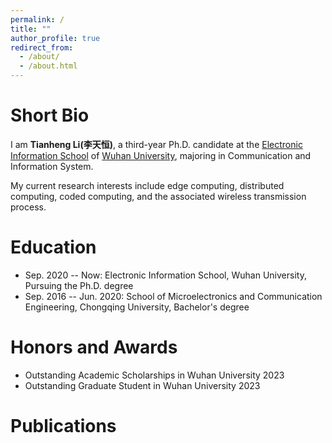 ```yaml
---
permalink: /
title: ""
author_profile: true
redirect_from: 
  - /about/
  - /about.html
---
```

# Short Bio
I am **Tianheng Li(李天恒)**, a third-year Ph.D. candidate at the [Electronic Information School](http://eis.whu.edu.cn/index.shtml) of [Wuhan University](https://www.whu.edu.cn/), majoring in Communication and Information System.

My current research interests include edge computing, distributed computing, coded computing, and the associated wireless transmission process.


# Education 
- Sep. 2020 -- Now:        Electronic Information School, Wuhan University, Pursuing the Ph.D. degree
- Sep. 2016 -- Jun. 2020:  School of Microelectronics and Communication Engineering, Chongqing University, Bachelor's degree

# Honors and Awards
- Outstanding Academic Scholarships in Wuhan University 2023
- Outstanding Graduate Student in Wuhan University 2023




# Publications
